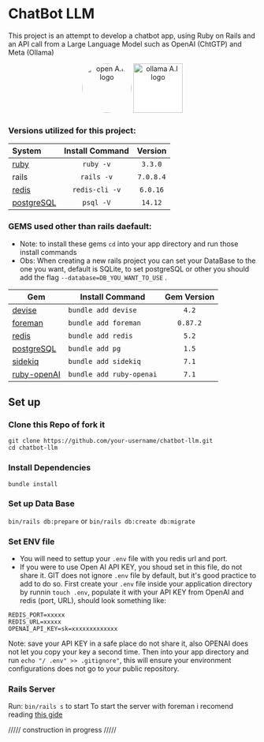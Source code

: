 # ChatBot LLM

This project is an attempt to develop a chatbot app, using Ruby on Rails and an API call from a Large Language Model such as OpenAI (ChtGTP) and Meta (Ollama)
<div align="center">
  <img src="https://static.vecteezy.com/system/resources/previews/021/059/827/non_2x/chatgpt-logo-chat-gpt-icon-on-white-background-free-vector.jpg" style="border-radius: 100px;" width="100" alt="open A.I. logo">
  <img src="https://ollama.com/public/assets/c889cc0d-cb83-4c46-a98e-0d0e273151b9/42f6b28d-9117-48cd-ac0d-44baaf5c178e.png" width="100" style="background-color: white" alt="ollama A.I logo">

</div>

### Versions utilized for this project:

<div align="center">

|System|  Install Command  | Version |
|:------|:-------------------:|:---------:|
|[ruby](https://www.ruby-lang.org/en/documentation/installation/)| `ruby -v`|`3.3.0`  |
|rails|`rails -v`|`7.0.8.4`|
|[redis](https://redis.io/docs/latest/operate/oss_and_stack/install/install-redis/)|`redis-cli -v`| `6.0.16` |
|[postgreSQL](https://www.postgresql.org/download/)| `psql -V`| `14.12` |

</div>

### GEMS used other than rails daefault:
- Note: to install these gems `cd` into your app directory and run those install commands
- Obs: When creating a new rails project you can set your DataBase to the one you want, default is SQLite, to set postgreSQL or other you should add the flag `--database=DB_YOU_WANT_TO_USE` .

<div align="center">

|  Gem  | Install Command | Gem Version |
|-------|-----------------|:-------------:|
| [devise](https://rubygems.org/gems/devise/versions/4.2.0?locale=en)    | `bundle add devise`  | `4.2` |
| [foreman](https://rubygems.org/gems/foreman/versions/0.87.2?locale=en) | `bundle add foreman` | `0.87.2`|
| [redis](https://rubygems.org/gems/redis/versions/5.2.0?locale=en)      | `bundle add redis`   | `5.2` |
| [postgreSQL](https://rubygems.org/gems/pg/versions/1.5.6?locale=en)    | `bundle add pg`      | `1.5` |
| [sidekiq](https://rubygems.org/gems/sidekiq/versions/7.1.2?locale=en)  | `bundle add sidekiq` | `7.1` |
| [ruby-openAI](https://github.com/alexrudall/ruby-openai)               | `bundle add ruby-openai` | `7.1` |

</div>

## Set up

### Clone this Repo of fork it
```
git clone https://github.com/your-username/chatbot-llm.git
cd chatbot-llm
```

### Install Dependencies 
`bundle install`

### Set up Data Base

`bin/rails db:prepare` or `bin/rails db:create db:migrate`

### Set ENV file
- You will need to settup your `.env` file with you redis url and port.
- If you were to use Open AI API KEY, you shoud set in this file, do not share it. GIT does not ignore `.env` file by default, but it's good practice to add to do so.
First create your `.env` file inside your application directory by runnin `touch .env`, populate it with your API KEY from OpenAI and redis (port, URL), should look something like:

```
REDIS_PORT=xxxxx
REDIS_URL=xxxxx
OPENAI_API_KEY=sk=xxxxxxxxxxxxx
```

Note: save your API KEY in a safe place do not share it, also OPENAI does not let you copy your key a second time.
Then into your app directory and run `echo "/ .env" >> .gitignore"`, this will ensure your environment configurations does not go to your public repository.


### Rails Server

Run: `bin/rails s` to start 
To start the server with foreman i recomend reading [this gide](http://blog.daviddollar.org/2011/05/06/introducing-foreman.html)

///// construction in progress /////
